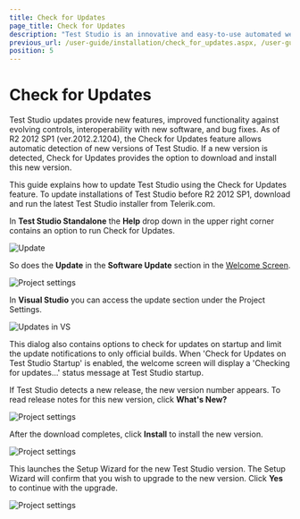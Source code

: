 ```yaml
---
title: Check for Updates
page_title: Check for Updates
description: "Test Studio is an innovative and easy-to-use automated web, WPF and load testing solution. Test Studio tests support essential technologies like ASP.NET AJAX, Silverlight, PHP and MVC. HTML5, Testing framework, functional testing, performance testing, load testing, exploratory testing, manual testing."
previous_url: /user-guide/installation/check_for_updates.aspx, /user-guide/installation/check_for_updates, /getting-started/installation/check-for-updates
position: 5
---
```

# Check for Updates #

Test Studio updates provide new features, improved functionality against evolving controls, interoperability with new software, and bug fixes. As of R2 2012 SP1 (ver.2012.2.1204), the Check for Updates feature allows automatic detection of new versions of Test Studio. If a new version is detected, Check for Updates provides the option to download and install this new version. 

This guide explains how to update Test Studio using the Check for Updates feature. To update installations of Test Studio before R2 2012 SP1, download and run the latest Test Studio installer from Telerik.com.

In **Test Studio Standalone** the **Help** drop down in the upper right corner contains an option to run Check for Updates.

![Update](/img/general-information/installation/check-for-updates/CheckForUpdatesFull.gif)

So does the **Update** in the **Software Update** section in the <a href="/getting-started/start-a-project/welcome-screen" target="_blank">Welcome Screen</a>.

![Project settings](/img/general-information/installation/check-for-updates/CheckForUpdatesSoftwareUpdateFull.gif)

In **Visual Studio** you can access the update section under the Project Settings.

![Updates in VS](/img/general-information/installation/check-for-updates/CheckForUpdatesVisualStudio.gif)

This dialog also contains options to check for updates on startup and limit the update notifications to only official builds. When 'Check for Updates on Test Studio Startup' is enabled, the welcome screen will display a 'Checking for updates...' status message at Test Studio startup.

If Test Studio detects a new release, the new version number appears. To read release notes for this new version, click __What's New?__

![Project settings](/img/general-information/installation/check-for-updates/fig4.png)

After the download completes, click __Install__ to install the new version.

![Project settings](/img/general-information/installation/check-for-updates/fig5.png)

This launches the Setup Wizard for the new Test Studio version. The Setup Wizard will confirm that you wish to upgrade to the new version. Click __Yes__ to continue with the upgrade.

![Project settings](/img/general-information/installation/check-for-updates/fig6.png)